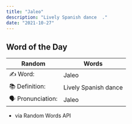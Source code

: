 ```yaml
---
title: "Jaleo"
description: "Lively Spanish dance  ."
date: "2021-10-27"
---
```


## Word of the Day  

| Random | Words |
| ----------- | ----------- |
✍️ Word: | Jaleo
📚 Definition: | Lively Spanish dance  
🗣 Pronunciation: | Jaleo

- via Random Words API